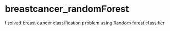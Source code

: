 # breastcancer_randomForest
I solved breast cancer classification problem using Random forest classifier  

